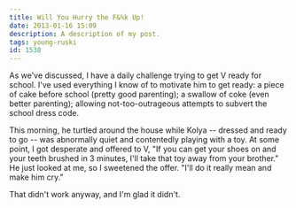 ```yaml
---
title: Will You Hurry the F&%k Up!
date: 2013-01-16 15:09
description: A description of my post.
tags: young-ruski
id: 1538
---
```

As we've discussed, I have a daily challenge trying to get V ready for school.  I've used everything I know of to motivate him to get ready:  a piece of cake before school (pretty good parenting); a swallow of coke (even better parenting); allowing not-too-outrageous attempts to subvert the school dress code.

This morning, he turtled around the house while Kolya -- dressed and ready to go -- was abnormally quiet and contentedly playing with a toy.  At some point, I got desperate and offered to V, "If you can get your shoes on and your teeth brushed in 3 minutes, I'll take that toy away from your brother."
<span class="spanEndPreview">&nbsp;</span>
He just looked at me, so I sweetened the offer.  "I'll do it really mean and make him cry."

That didn't work anyway, and I'm glad it didn't.